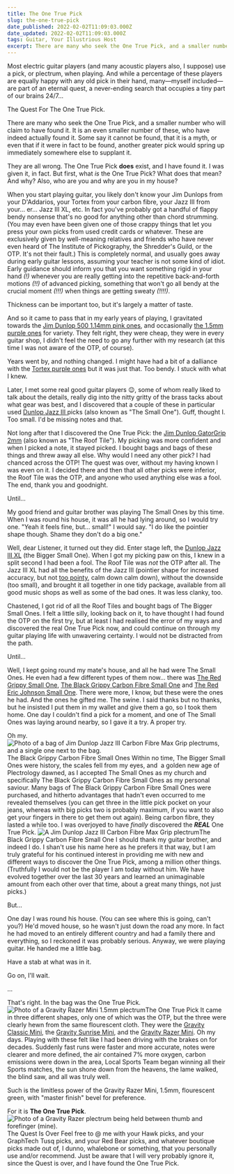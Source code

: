 ```yaml
---
title: The One True Pick
slug: the-one-true-pick
date_published: 2022-02-02T11:09:03.000Z
date_updated: 2022-02-02T11:09:03.000Z
tags: Guitar, Your Illustrious Host
excerpt: There are many who seek the One True Pick, and a smaller number who will claim to have found it.
---
```


Most electric guitar players (and many acoustic players also, I suppose) use a pick, or plectrum, when playing. And while a percentage of these players are equally happy with any old pick in their hand, many—myself included—are part of an eternal quest, a never-ending search that occupies a tiny part of our brains 24/7...

The Quest For The One True Pick.

There are many who seek the One True Pick, and a smaller number who will claim to have found it. It is an even smaller number of these, who have indeed actually found it. Some say it cannot be found, that it is a myth, or even that if it were in fact to be found, another greater pick would spring up immediately somewhere else to supplant it. 

They are all wrong. The One True Pick **does** exist, and I have found it. I was given it, in fact. But first, what *is* the One True Pick? What does that mean? And why? Also, who are you and why are you in my house?

When you start playing guitar, you likely don't know your Jim Dunlops from your D'Addarios, your Tortex from your carbon fibre, your Jazz III from your... er... Jazz III XL, etc. In fact you've probably got a handful of flappy bendy nonsense that's no good for anything other than chord strumming. (You may even have been given one of those crappy things that let you press your own picks from used credit cards or whatever. These are exclusively given by well-meaning relatives and friends who have never even heard of The Institute of Pickography, the Shredder's Guild, or the OTP. It's not their fault.) This is completely normal, and usually goes away during early guitar lessons, assuming your teacher is not some kind of idiot. Early guidance should inform you that you want something rigid in your hand *(!)* whenever you are really getting into the repetitive back-and-forth motions *(!!)* of advanced picking, something that won't go all bendy at the crucial moment *(!!!)* when things are getting sweaty *(!!!!)*.

Thickness can be important too, but it's largely a matter of taste.

And so it came to pass that in my early years of playing, I gravitated towards the [Jim Dunlop 500 1.14mm pink ones](https://www.stringsdirect.co.uk/accessories-c2/picks-plectrums-c50/standard-shape-c407/jim-dunlop-delrin-500-standard-1-14mm-guitar-pick-player-pack-of-12-p11798), and occasionally [the 1.5mm purple ones](https://www.stringsdirect.co.uk/accessories-c2/picks-plectrums-c50/standard-shape-c407/jim-dunlop-delrin-500-standard-1-5mm-guitar-pick-player-pack-of-12-p11799) for variety. They felt right, they were cheap, they were in every guitar shop, I didn't feel the need to go any further with my research (at this time I was not aware of the OTP, of course).

Years went by, and nothing changed. I might have had a bit of a dalliance with the [Tortex purple ones](https://www.stringsdirect.co.uk/accessories-c2/picks-plectrums-c50/standard-shape-c407/jim-dunlop-tortex-standard-plectrums-1-14mm-purple-p14262) but it was just that. Too bendy. I stuck with what I knew.

Later, I met some real good guitar players 😉, some of whom really liked to talk about the details, really dig into the nitty gritty of the brass tacks about what gear was best, and I discovered that a couple of these in particular used [Dunlop Jazz III ](https://www.stringsdirect.co.uk/accessories-c2/picks-plectrums-c50/jazz-picks-c404/jim-dunlop-jazz-iii-red-nylon-guitar-pick-6-pack-p8769)picks (also known as "The Small One"). Guff, thought I. Too small. I'd be missing notes and that.

Not long after that I discovered the One True Pick: the [Jim Dunlop GatorGrip 2mm](https://www.stringsdirect.co.uk/accessories-c2/picks-plectrums-c50/standard-shape-c407/jim-dunlop-2-0-gator-grip-standard-guitar-pick-player-pack-of-12-p12435) (also known as "The Roof Tile"). My picking was more confident and when I picked a note, it stayed picked. I bought bags and bags of these things and threw away all else. Why would I need any other pick? I had chanced across the OTP! The quest was over, without my having known I was even on it. I decided there and then that all other picks were inferior, the Roof Tile was the OTP, and anyone who used anything else was a fool. The end, thank you and goodnight.

Until...

My good friend and guitar brother was playing The Small Ones by this time. When I was round his house, it was all he had lying around, so I would try one. "Yeah it feels fine, but... small!" I would say. "I do like the pointier shape though. Shame they don't do a big one."

Well, dear Listener, it turned out they did. Enter stage left, the [Dunlop Jazz III XL](https://www.stringsdirect.co.uk/accessories-c2/picks-plectrums-c50/jazz-picks-c404/jim-dunlop-black-stiffo-jazz-iii-xl-6-pack-p11183) (the Bigger Small One). When I got my picking paw on this, I knew in a split second I had been a fool. The Roof Tile was *not* the OTP after all. The Jazz III XL had all the benefits of the Jazz III (pointier shape for increased accuracy, but not [too pointy](https://www.stringsdirect.co.uk/accessories-c2/picks-plectrums-c50/sharp-tip-c405/jim-dunlop-tortex-1-14-sharp-guitar-plectrums-12-pack-p12545), calm down calm down), without the downside (too small), and brought it all together in one tidy package, available from all good music shops as well as some of the bad ones. It was less clanky, too.

Chastened, I got rid of all the Roof Tiles and bought bags of The Bigger Small Ones. I felt a little silly, looking back on it, to have thought I had found the OTP on the first try, but at least I had realised the error of my ways and discovered the real One True Pick now, and could continue on through my guitar playing life with unwavering certainty. I would not be distracted from the path.

Until...

Well, I kept going round my mate's house, and all he had were The Small Ones. He even had a few different types of them now... there was [The Red Grippy Small One](https://www.stringsdirect.co.uk/accessories-c2/picks-plectrums-c50/jazz-picks-c404/jim-dunlop-nylon-jazz-3-max-grip-player-pack-6-pack-red-guitar-picks-p4591), [The Black Grippy Carbon Fibre Small One](https://www.stringsdirect.co.uk/accessories-c2/picks-plectrums-c50/jazz-picks-c404/jim-dunlop-max-grip-jazz-iii-carbon-fiber-guitar-picks-6-pack-of-plectrums-p4596) and [The Red Eric Johnson Small One](https://www.stringsdirect.co.uk/accessories-c2/picks-plectrums-c50/jazz-picks-c404/jim-dunlop-eric-johnson-custom-nylon-jazz-iii-guitar-picks-6-pack-p4583). There were more, I know, but these were the ones he had. And the ones he gifted me. The swine. I said thanks but no thanks, but he insisted I put them in my wallet and give them a go, so I took them home. One day I couldn't find a pick for a moment, and one of The Small Ones was laying around nearby, so I gave it a try. A proper try.

Oh my.
![Photo of a bag of Jim Dunlop Jazz III Carbon Fibre Max Grip plectrums, and a single one next to the bag.](/public/images/2022/02/bag.jpg)The Black Grippy Carbon Fibre Small Ones
Within no time, The Bigger Small Ones were history, the scales fell from my eyes, and  a golden new age of Plectrology dawned, as I accepted The Small Ones as my church and specifically The Black Grippy Carbon Fibre Small Ones as my personal saviour. Many bags of The Black Grippy Carbon Fibre Small Ones were purchased, and hitherto advantages that hadn't even occurred to me revealed themselves (you can get three in the little pick pocket on your jeans, whereas with big picks two is probably maximum, if you want to also get your fingers in there to get them out again). Being carbon fibre, they lasted a while too. I was overjoyed to have *finally* discovered the ***REAL*** One True Pick.
![A Jim Dunlop Jazz III Carbon Fibre Max Grip plectrum](/public/images/2022/02/the_black_grippy_carbon_fibre_small_one.jpg)The Black Grippy Carbon Fibre Small One
I should thank my guitar brother, and indeed I do. I shan't use his name here as he prefers it that way, but I am truly grateful for his continued interest in providing me with new and different ways to discover the One True Pick, among a million other things. (Truthfully I would not be the player I am today without him. We have evolved together over the last 30 years and learned an unimaginable amount from each other over that time, about a great many things, not just picks.)

But...

One day I was round his house. (You can see where this is going, can't you?) He'd moved house, so he wasn't just down the road any more. In fact he had moved to an entirely different country and had a family there and everything, so I reckoned it was probably serious. Anyway, we were playing guitar. He handed me a little bag.

Have a stab at what was in it.

Go on, I'll wait.

...

That's right. In the bag was the One True Pick.
![Photo of a Gravity Razer Mini 1.5mm plectrum](/public/images/2022/02/the_one_true_pick.jpg)The One True Pick
It came in three different shapes, only one of which was the OTP, but the three were clearly hewn from the same flourescent cloth. They were the [Gravity Classic Mini](https://gravitypicks.co.uk/Classic-CP.htm), the [Gravity Sunrise Mini](https://gravitypicks.co.uk/Sunrise-SP.htm), and the [Gravity Razer Mini](https://gravitypicks.co.uk/Razer-R2.htm). Oh my days. Playing with these felt like I had been driving with the brakes on for decades. Suddenly fast runs were faster and more accurate, notes were clearer and more defined, the air contained 7% more oxygen, carbon emissions were down in the area, Local Sports Team began winning all their Sports matches, the sun shone down from the heavens, the lame walked, the blind saw, and all was truly well.

Such is the limitless power of the Gravity Razer Mini, 1.5mm, flourescent green, with "master finish" bevel for preference.

For it is **The One True Pick**.
![Photo of a Gravity Razer plectrum being held between thumb and forefinger (mine).](/public/images/2022/02/the_quest_is_over.jpg)The Quest Is Over
Feel free to @ me with your Hawk picks, and your GraphTech Tusq picks, and your Red Bear picks, and whatever boutique picks made out of, I dunno, whalebone or something, that you personally use and/or recommend. Just be aware that I will very probably ignore it, since the Quest is over, and I have found the One True Pick.
